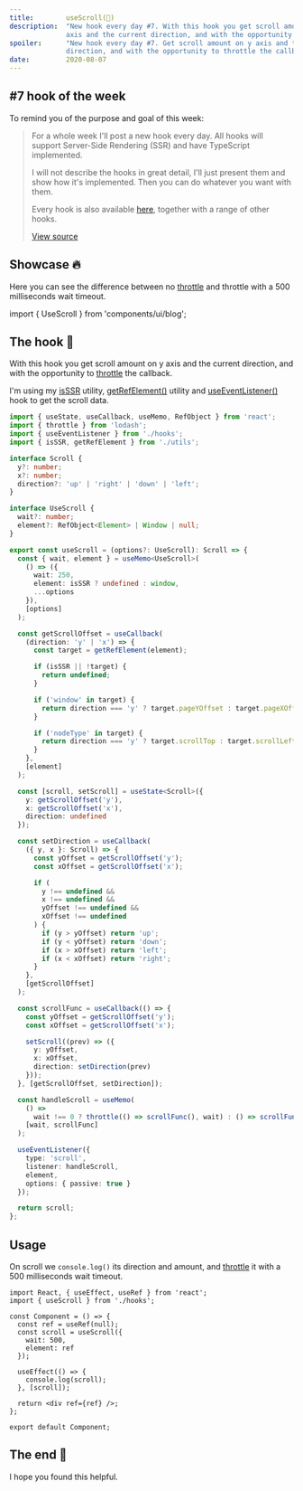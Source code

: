 ```yaml
---
title:        useScroll(📜)
description:  "New hook every day #7. With this hook you get scroll amount on y
              axis and the current direction, and with the opportunity to throttle the callback."
spoiler:      "New hook every day #7. Get scroll amount on y axis and the current
              direction, and with the opportunity to throttle the callback."
date:         2020-08-07
---
```


## #7 hook of the week

To remind you of the purpose and goal of this week:

> For a whole week I'll post a new hook every day. All hooks will support Server-Side
> Rendering (SSR) and have TypeScript implemented.
>
> I will not describe the hooks in great detail, I'll just present them and show
> how it's implemented. Then you can do whatever you want with them.
>
> Every hook is also available [here](https://github.com/gunnarx2/tobbelindstrom.com/tree/master/src/hooks),
> together with a range of other hooks.
>
> [View source](/blog/useMutationObserver/#new-hook-every-day-for-one-week-)

## Showcase 🔥

Here you can see the difference between no [throttle](https://lodash.com/docs/4.17.15#throttle)
and throttle with a 500 milliseconds wait timeout.

import { UseScroll } from 'components/ui/blog';

<UseScroll />

## The hook 🎣

With this hook you get scroll amount on y axis and the current direction, and with
the opportunity to [throttle](https://lodash.com/docs/4.17.15#throttle) the callback.

I'm using my [isSSR](/blog/useMutationObserver/#is-server-side-rendering) utility,
[getRefElement()](/blog/useMutationObserver/#get-ref-element) utility and
[useEventListener()](/blog/useEventListener/) hook to get the scroll data.

```ts
import { useState, useCallback, useMemo, RefObject } from 'react';
import { throttle } from 'lodash';
import { useEventListener } from './hooks';
import { isSSR, getRefElement } from './utils';

interface Scroll {
  y?: number;
  x?: number;
  direction?: 'up' | 'right' | 'down' | 'left';
}

interface UseScroll {
  wait?: number;
  element?: RefObject<Element> | Window | null;
}

export const useScroll = (options?: UseScroll): Scroll => {
  const { wait, element } = useMemo<UseScroll>(
    () => ({
      wait: 250,
      element: isSSR ? undefined : window,
      ...options
    }),
    [options]
  );

  const getScrollOffset = useCallback(
    (direction: 'y' | 'x') => {
      const target = getRefElement(element);

      if (isSSR || !target) {
        return undefined;
      }

      if ('window' in target) {
        return direction === 'y' ? target.pageYOffset : target.pageXOffset;
      }

      if ('nodeType' in target) {
        return direction === 'y' ? target.scrollTop : target.scrollLeft;
      }
    },
    [element]
  );

  const [scroll, setScroll] = useState<Scroll>({
    y: getScrollOffset('y'),
    x: getScrollOffset('x'),
    direction: undefined
  });

  const setDirection = useCallback(
    ({ y, x }: Scroll) => {
      const yOffset = getScrollOffset('y');
      const xOffset = getScrollOffset('x');

      if (
        y !== undefined &&
        x !== undefined &&
        yOffset !== undefined &&
        xOffset !== undefined
      ) {
        if (y > yOffset) return 'up';
        if (y < yOffset) return 'down';
        if (x > xOffset) return 'left';
        if (x < xOffset) return 'right';
      }
    },
    [getScrollOffset]
  );

  const scrollFunc = useCallback(() => {
    const yOffset = getScrollOffset('y');
    const xOffset = getScrollOffset('x');

    setScroll((prev) => ({
      y: yOffset,
      x: xOffset,
      direction: setDirection(prev)
    }));
  }, [getScrollOffset, setDirection]);

  const handleScroll = useMemo(
    () =>
      wait !== 0 ? throttle(() => scrollFunc(), wait) : () => scrollFunc(),
    [wait, scrollFunc]
  );

  useEventListener({
    type: 'scroll',
    listener: handleScroll,
    element,
    options: { passive: true }
  });

  return scroll;
};
```

## Usage

On scroll we `console.log()` its direction and amount, and [throttle](https://lodash.com/docs/4.17.15#throttle)
it with a 500 milliseconds wait timeout.

```tsx
import React, { useEffect, useRef } from 'react';
import { useScroll } from './hooks';

const Component = () => {
  const ref = useRef(null);
  const scroll = useScroll({
    wait: 500,
    element: ref
  });

  useEffect(() => {
    console.log(scroll);
  }, [scroll]);

  return <div ref={ref} />;
};

export default Component;
```

## The end 📜

I hope you found this helpful.
